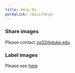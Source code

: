 ```yaml
---
title: Help Us
permalink: /docs/help/
---
```


### Share images

Please contact zq32@duke.edu

### Label images

Please see [here](https://github.com/yhzq/ParticleLabeling)

